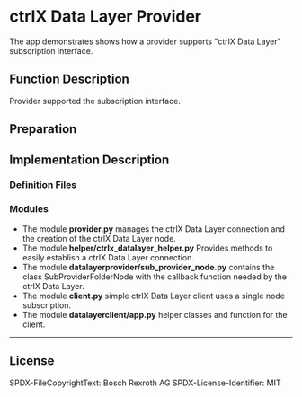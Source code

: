 # ctrlX Data Layer Provider

The app demonstrates shows how a provider supports "ctrlX Data Layer" subscription interface.

## Function Description

Provider supported the subscription interface.

## Preparation

## Implementation Description

### Definition Files

### Modules

* The module __provider.py__ manages the ctrlX Data Layer connection and the creation of the ctrlX Data Layer node.
* The module __helper/ctrlx_datalayer_helper.py__ Provides methods to easily establish a ctrlX Data Layer connection.
* The module __datalayerprovider/sub_provider_node.py__ contains the class SubProviderFolderNode with the callback function needed by the ctrlX Data Layer.
* The module __client.py__ simple ctrlX Data Layer client uses a single node subscription.
* The module __datalayerclient/app.py__ helper classes and function for the client.

___

## License

SPDX-FileCopyrightText: Bosch Rexroth AG
SPDX-License-Identifier: MIT
